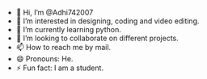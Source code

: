 - 👋 Hi, I’m @Adhi742007
- 👀 I’m interested in designing, coding and video editing.
- 🌱 I’m currently learning python.
- 💞️ I’m looking to collaborate on different projects.
- 📫 How to reach me by mail.
- 😄 Pronouns: He.
- ⚡ Fun fact: I am a student.

<!---
Adhi742007/Adhi742007 is a ✨ special ✨ repository because its `README.md` (this file) appears on your GitHub profile.
You can click the Preview link to take a look at your changes.
--->
